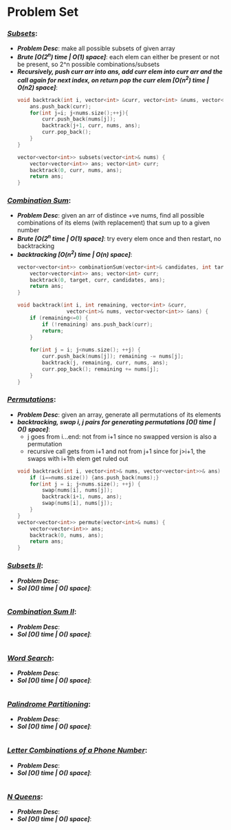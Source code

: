# Problem Set

### ***[Subsets](https://leetcode.com/problems/subsets/)***:
- ***Problem Desc***: make all possible subsets of given array
- ***Brute [O(2<sup>n</sup>) time | O(1) space]***: each elem can either be present or not be present, so 2^n possible combinations/subsets
- ***Recursively, push curr arr into ans, add curr elem into curr arr and the call again for next index, on return pop the curr elem [O(n<sup>2</sup>) time | O(n2) space]***:
  ```cpp
  void backtrack(int i, vector<int> &curr, vector<int> &nums, vector<vector<int>>& ans) {
      ans.push_back(curr);
      for(int j=i; j<nums.size();++j){
          curr.push_back(nums[j]);
          backtrack(j+1, curr, nums, ans);
          curr.pop_back();
      }
  }

  vector<vector<int>> subsets(vector<int>& nums) {
      vector<vector<int>> ans; vector<int> curr;
      backtrack(0, curr, nums, ans);
      return ans;
  }
  ```

### ***[Combination Sum](https://leetcode.com/problems/combination-sum/)***:
- ***Problem Desc***: given an arr of distince +ve nums, find all possible combinations of its elems (with replacement) that sum up to a given number
- ***Brute [O(2<sup>n</sup> time | O(1) space]***: try every elem once and then restart, no backtracking
- ***backtracking [O(n<sup>2</sup>) time | O(n) space]***:
  ```cpp
  vector<vector<int>> combinationSum(vector<int>& candidates, int target) {
      vector<vector<int>> ans; vector<int> curr;
      backtrack(0, target, curr, candidates, ans);
      return ans;
  }

  void backtrack(int i, int remaining, vector<int> &curr, 
                  vector<int>& nums, vector<vector<int>> &ans) {
      if (remaining<=0) {
          if (!remaining) ans.push_back(curr);
          return;
      }
      
      for(int j = i; j<nums.size(); ++j) {
          curr.push_back(nums[j]); remaining -= nums[j];
          backtrack(j, remaining, curr, nums, ans);
          curr.pop_back(); remaining += nums[j];
      }
  }
  ```

### ***[Permutations](https://leetcode.com/problems/permutations/)***:
- ***Problem Desc***: given an array, generate all permutations of its elements
- ***backtracking, swap i, j pairs for generating permutations [O() time | O() space]***:
  - j goes from i...end: not from i+1 since no swapped version is also a permutation
  - recursive call gets from i+1 and not from j+1 since for j>i+1, the swaps with i+1th elem get ruled out
  ```cpp
  void backtrack(int i, vector<int>& nums, vector<vector<int>>& ans) {
      if (i==nums.size()) {ans.push_back(nums);}
      for(int j = i; j<nums.size(); ++j) {
          swap(nums[i], nums[j]);
          backtrack(i+1, nums, ans);
          swap(nums[i], nums[j]);
      }
  }
  vector<vector<int>> permute(vector<int>& nums) {
      vector<vector<int>> ans; 
      backtrack(0, nums, ans);
      return ans;
  }
  ```

### ***[Subsets II](https://leetcode.com/problems/subsets-ii/)***:
- ***Problem Desc***:
- ***Sol [O() time | O() space]***:
  ```cpp
  ```

### ***[Combination Sum II](https://leetcode.com/problems/combination-sum-ii/)***:
- ***Problem Desc***:
- ***Sol [O() time | O() space]***:
  ```cpp
  ```

### ***[Word Search](https://leetcode.com/problems/word-search/)***:
- ***Problem Desc***:
- ***Sol [O() time | O() space]***:
  ```cpp
  ```

### ***[Palindrome Partitioning](https://leetcode.com/problems/palindrome-partitioning/)***:
- ***Problem Desc***:
- ***Sol [O() time | O() space]***:
  ```cpp
  ```

### ***[Letter Combinations of a Phone Number](https://leetcode.com/problems/letter-combinations-of-a-phone-number/)***:
- ***Problem Desc***:
- ***Sol [O() time | O() space]***:
  ```cpp
  ```

### ***[N Queens](https://leetcode.com/problems/n-queens/)***:
- ***Problem Desc***:
- ***Sol [O() time | O() space]***:
  ```cpp
  ```
